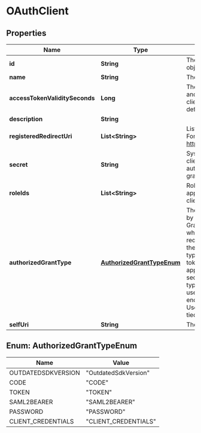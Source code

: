 
# OAuthClient

## Properties
Name | Type | Description | Notes
------------ | ------------- | ------------- | -------------
**id** | **String** | The globally unique identifier for the object. |  [optional]
**name** | **String** | The name of the OAuth client. | 
**accessTokenValiditySeconds** | **Long** | The number of seconds, between 5mins and 48hrs, until tokens created with this client expire. If this field is omitted, a default of 24 hours will be applied. |  [optional]
**description** | **String** |  |  [optional]
**registeredRedirectUri** | **List&lt;String&gt;** | List of allowed callbacks for this client. For example: https://myap.example.com/auth/callback | 
**secret** | **String** | System created secret assigned to this client. Secrets are required for code authorization and client credential grants. |  [optional]
**roleIds** | **List&lt;String&gt;** | Roles assigned to this client. Roles only apply to clients using the client_credential grant |  [optional]
**authorizedGrantType** | [**AuthorizedGrantTypeEnum**](#AuthorizedGrantTypeEnum) | The OAuth Grant/Client type supported by this client. Code Authorization Grant/Client type - Preferred client type where the Client ID and Secret are required to create tokens. Used where the secret can be secured. Implicit grant type - Client ID only is required to create tokens. Used in browser and mobile apps where the secret can not be secured. SAML2-Bearer extension grant type - SAML2 assertion provider for user authentication at the token endpoint. Client Credential grant type - Used to created access tokens that are tied only to the client.  |  [optional]
**selfUri** | **String** | The URI for this object |  [optional]


<a name="AuthorizedGrantTypeEnum"></a>
## Enum: AuthorizedGrantTypeEnum
Name | Value
---- | -----
OUTDATEDSDKVERSION | &quot;OutdatedSdkVersion&quot;
CODE | &quot;CODE&quot;
TOKEN | &quot;TOKEN&quot;
SAML2BEARER | &quot;SAML2BEARER&quot;
PASSWORD | &quot;PASSWORD&quot;
CLIENT_CREDENTIALS | &quot;CLIENT_CREDENTIALS&quot;



